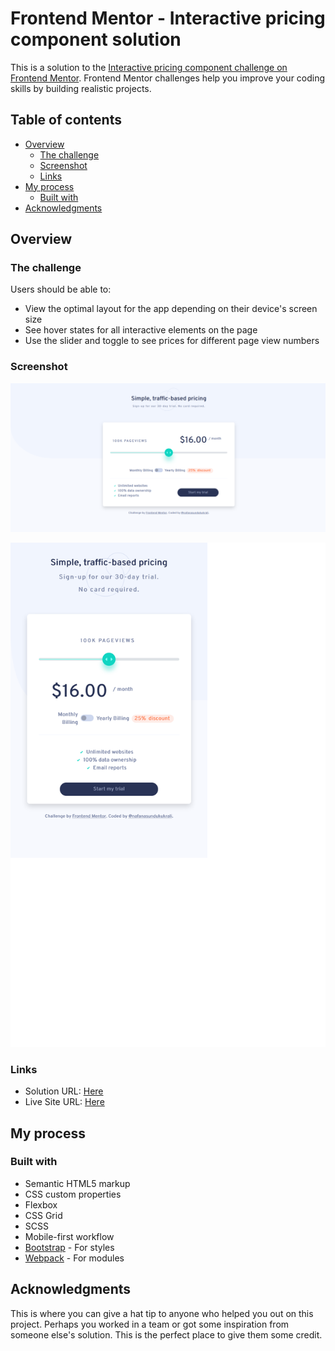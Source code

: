 # Frontend Mentor - Interactive pricing component solution

This is a solution to the [Interactive pricing component challenge on Frontend Mentor](https://www.frontendmentor.io/challenges/interactive-pricing-component-t0m8PIyY8). Frontend Mentor challenges help you improve your coding skills by building realistic projects. 

## Table of contents

- [Overview](#overview)
  - [The challenge](#the-challenge)
  - [Screenshot](#screenshot)
  - [Links](#links)
- [My process](#my-process)
  - [Built with](#built-with)
- [Acknowledgments](#acknowledgments)

## Overview

### The challenge

Users should be able to:

- View the optimal layout for the app depending on their device's screen size
- See hover states for all interactive elements on the page
- Use the slider and toggle to see prices for different page view numbers

### Screenshot

![Desktop Image](./result/desktop.png)

![Mobile Image](./result/mobile.png)

### Links

- Solution URL: [Here](https://github.com/nafanasundukukrali/interactive-pricing-component)
- Live Site URL: [Here](https://nafanasundukukrali.github.io/interactive-pricing-component/)

## My process

### Built with

- Semantic HTML5 markup
- CSS custom properties
- Flexbox
- CSS Grid
- SCSS
- Mobile-first workflow
- [Bootstrap](https://getbootstrap.com/) - For styles
- [Webpack](https://webpack.js.org/) - For modules

## Acknowledgments

This is where you can give a hat tip to anyone who helped you out on this project. Perhaps you worked in a team or got some inspiration from someone else's solution. This is the perfect place to give them some credit.
